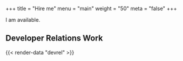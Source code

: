 +++
title = "Hire me"
menu = "main"
weight = "50"
meta = "false"
+++

I am available.

## Developer Relations Work

{{< render-data "devrel" >}}
